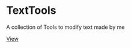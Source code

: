# TextTools
A collection of Tools to modify text made by me

[View](https://megarion.github.io/TextTools)